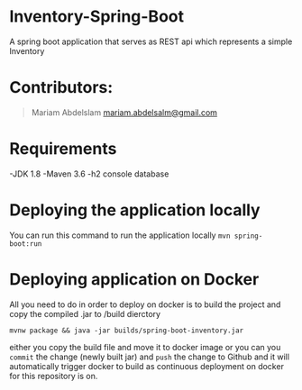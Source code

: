 # Inventory-Spring-Boot
A spring boot application that serves as REST api which represents a simple Inventory 

# Contributors:
> Mariam Abdelslam <mariam.abdelsalm@gmail.com>

# Requirements
-JDK 1.8
-Maven 3.6
-h2 console database

# Deploying the application locally
 You can run this command to run the application locally 
   ` mvn spring-boot:run `
   
# Deploying application on Docker
All you need to do in order to deploy on docker is to build the project and copy the compiled .jar to /build dierctory 

` mvnw package && java -jar builds/spring-boot-inventory.jar `
 
 either you copy the build file and move it to docker image or you can you `commit` the change (newly built jar) and `push` the change to Github and it will  
 automatically trigger docker to build as continuous deployment on docker for this repository is on.

